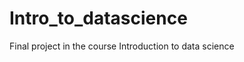 Intro_to_datascience
====================

Final project in the course Introduction to data science
